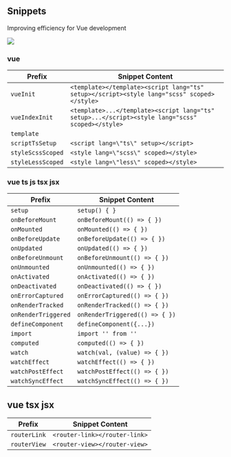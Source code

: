 ## Snippets

Improving efficiency for Vue development

<img src="https://cdn.jsdelivr.net/gh/xianfeng95/vue3-snippets@master/img/video.mov.gif" />

### vue

| Prefix            | Snippet Content                                                                                  |
| ----------------- | ------------------------------------------------------------------------------------------------ |
| `vueInit`         | `<template></template><script lang="ts" setup></script><style lang="scss" scoped></style>`       |
| `vueIndexInit`    | `<template>...</template><script lang="ts" setup>...</script><style lang="scss" scoped></style>` |
| `template`        | <template></template>                                                                            |
| `scriptTsSetup`   | `<script lang=\"ts\" setup></script>`                                                            |
| `styleScssScoped` | `<style lang=\"scss\" scoped></style>`                                                           |
| `styleLessScoped` | `<style lang=\"less\" scoped></style>`                                                           |

### vue ts js tsx jsx

| Prefix              | Snippet Content                |
| ------------------- | ------------------------------ |
| `setup`             | `setup() { }`                  |
| `onBeforeMount`     | `onBeforeMount(() => { })`     |
| `onMounted`         | `onMounted(() => { })`         |
| `onBeforeUpdate`    | `onBeforeUpdate(() => { })`    |
| `onUpdated`         | `onUpdated(() => { })`         |
| `onBeforeUnmount`   | `onBeforeUnmount(() => { })`   |
| `onUnmounted`       | `onUnmounted(() => { })`       |
| `onActivated`       | `onActivated(() => { })`       |
| `onDeactivated`     | `onDeactivated(() => { })`     |
| `onErrorCaptured`   | `onErrorCaptured(() => { })`   |
| `onRenderTracked`   | `onRenderTracked(() => { })`   |
| `onRenderTriggered` | `onRenderTriggered(() => { })` |
| `defineComponent`   | `defineComponent({...})`       |
| `import`            | `import '' from ''`            |
| `computed`          | `computed(() => { })`          |
| `watch`             | `watch(val, (value) => { })`   |
| `watchEffect`       | `watchEffect(() => { })`       |
| `watchPostEffect`   | `watchPostEffect(() => { })`   |
| `watchSyncEffect`   | `watchSyncEffect(() => { })`   |

## vue tsx jsx

| Prefix       | Snippet Content               |
| ------------ | ----------------------------- |
| `routerLink` | `<router-link></router-link>` |
| `routerView` | `<router-view></router-view>` |
